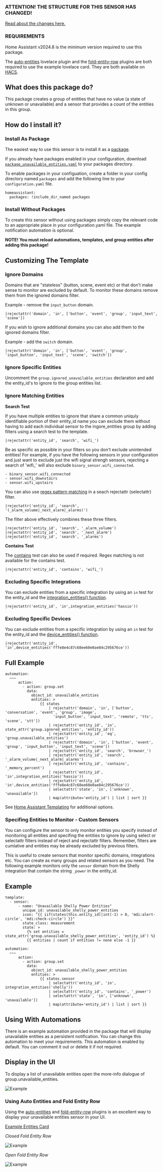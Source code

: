 ### ATTENTION! THE STRUCTURE FOR THIS SENSOR HAS CHANGED!

[Read about the changes here.](https://github.com/jazzyisj/unavailable-entities-sensor/discussions/57)

### REQUIREMENTS ###

Home Assistant v2024.8 is the minimum version required to use this package.

The [auto-entities](https://github.com/thomasloven/lovelace-auto-entities) lovelace plugin and
the [fold-entity-row](https://github.com/thomasloven/lovelace-fold-entity-row) plugins are both required
to use the example lovelace card.  They are both available on [HACS](https://www.hacs.xyz/).

## What does this package do?

This package creates a group of entities that have no value (a state of unknown or unavailable) and a sensor that provides a count of the entities in this group.

## How do I install it?

### Install As Package

The easiest way to use this sensor is to install it as a [package](https://www.home-assistant.io/docs/configuration/packages/).

If you already have packages enabled in your configuration, download [`package_unavailable_entities.yaml`](https://github.com/jazzyisj/unavailable-entities-sensor/blob/main/package_unavailable_entities.yaml) to your packages directory.

To enable packages in your configuation, create a folder in your config directory named `packages` and add the following line to your `configuration.yaml` file.

    homeassistant:
      packages: !include_dir_named packages

### Install Without Packages

To create this sensor without using packages simply copy the relevant code to an appropriate place in your configuration.yaml file. The example notification automation is optional.

**NOTE!  You must reload automations, templates, and group entities after adding this package!**

## Customizing The Template

### Ignore Domains

Domains that are "stateless" (button, scene, event etc) or that don't make sense to monitor are excluded by default. To monitor these domains remove them from the ignored domains filter.

Example - remove the `input_button` domain.

    |rejectattr('domain', 'in', ['button', 'event', 'group', 'input_text', 'scene'])

If you wish to ignore additional domains you can also add them to the ignored domains filter.

Example - add the `switch` domain.

    |rejectattr('domain', 'in', ['button', 'event', 'group', 'input_button', 'input_text', 'scene', 'switch'])

### Ignore Specific Entities

Uncomment the `group.ignored_unavailable_entities` declaration and add the entity_id's to ignore to the group entities list.

### Ignore Matching Entities

**Search Test**

If you have multiple entities to ignore that share a common uniquly identifiable portion of their entity_id name you can exclude them without having to add each individual sensor to the ingore_entities group by adding filters using a search test to the template.

    |rejectattr('entity_id', 'search', 'wifi_')

Be as specific as possible in your filters so you don't exclude unintended entities!  For example, if you have the following sensors in your configuration and just want to exclude just the wifi signal strengh sensors, rejecting a search of 'wifi_' will also exclude `binary_sensor.wifi_connected`.

    - binary_sensor.wifi_connected
    - sensor.wifi_downstairs
    - sensor.wifi_upstairs

You can also use [regex pattern matching](https://regex101.com/) in a seach rejectattr (selectattr) filter.

    |rejectattr('entity_id', 'search', '(_alarm_volume|_next_alarm|_alarms)')

The filter above effectively combines these three filters.

    |rejectattr('entity_id', 'search', '_alarm_volume')
    |rejectattr('entity_id', 'search', '_next_alarm')
    |rejectattr('entity_id', 'search', '_alarms')

**Contains Test**

The [contains](https://www.home-assistant.io/docs/configuration/templating/#contains) test can also be used if required. Regex matching is not available for the contains test.

    |rejectattr('entity_id', 'contains', 'wifi_')

### Excluding Specific Integrations

You can exclude entities from a specific integration by using an `in` test for the entity_id and the [integration_entities() function](https://www.home-assistant.io/docs/configuration/templating/#integrations).

    |rejectattr('entity_id', 'in',integration_entities('hassio'))

### Excluding Specific Devices

You can exclude entities from a specific integration by using an `in` test for the entity_id and the [device_entities() function](https://www.home-assistant.io/docs/configuration/templating/#devices).

    |rejectattr('entity_id', 'in',device_entities('fffe8e4c87c68ee60e0ae84c295676ce'))

## Full Example

    automation:
      ~~~
          action:
            - action: group.set
              data:
                object_id: unavailable_entities
                entities: >
                    {{ states
                        | rejectattr('domain', 'in', ['button', 'conversation', 'event', 'group', 'image',
                          'input_button', 'input_text', 'remote', 'tts', 'scene', 'stt'])
                        | rejectattr('entity_id', 'in', state_attr('group.ignored_entities', 'entity_id'))
                        | rejectattr('entity_id', 'eq', 'group.unavailable_entities')
                        | rejectattr('domain', 'in', ['button', 'event', 'group', 'input_button', 'input_text', 'scene'])
                        | rejectattr('entity_id', 'search', 'browser_')
                        | rejectattr('entity_id', 'search', '_alarm_volume|_next_alarm|_alarms')
                        | rejectattr('entity_id', 'contains', '_memory_percent')
                        | rejectattr('entity_id', 'in',integration_entities('hassio'))
                        | rejectattr('entity_id', 'in',device_entities('fffe8e4c87c68ee60e0ae84c295676ce'))
                        | selectattr('state', 'in', ['unknown', 'unavailable'])
                        | map(attribute='entity_id') | list | sort }}

See [Home Assistant Templating](https://www.home-assistant.io/docs/configuration/templating/) for additional options.

### Specifing Entities to Monitor - Custom Sensors

You can configure the sensor to only monitor entities you specify instead of monitoring all entities and specifing the entities to ignore by using select or selectattr filters instead of reject and rejectattr filters. Remember, filters are cumlative and entities may be already excluded by previous filters.

This is useful to create sensors that monitor specific domains, integrations etc. You can create as many groups and related sensors as you need. The following example monitors only the `sensor` domain from the Shelly integration that contain the string `_power` in the entity_id.

## Example

    template:
      - sensor:
          - name: "Unavailable Shelly Power Entities"
            unique_id: unavailable_shelly_power_entities
            icon: "{{ iif(states(this.entity_id)|int(-1) > 0, 'mdi:alert-circle', 'mdi:check-circle') }}"
            state_class: measurement
            state: >
              {% set entities = state_attr('group.unavailable_shelly_power_entities', 'entity_id') %}
              {{ entities | count if entities != none else -1 }}

    automation:
      ~~~
          action:
            - action: group.set
              data:
                object_id: unavailable_shelly_power_entities
                entities: >
                    {{ states.sensor
                        | selectattr('entity_id', 'in', integration_entities('shelly'))
                        | selectattr('entity_id', 'contains', '_power')
                        | selectattr('state', 'in', ['unknown', 'unavailable'])
                        | map(attribute='entity_id') | list | sort }}

## Using With Automations
There is an example automation provided in the package that will display unavailable entities as a persistent notification.  You can change this automation to meet your requirements.  This automation is enabled by default.  You can comment it out or delete it if not required.

## Display in the UI
To display a list of unavailable entities open the more-info dialogue of group.unavailable_entities.

![Example](https://github.com/jazzyisj/unavailable-entities-sensor/blob/main/images/group_more_info.png)

### Using Auto Entities and Fold Entity Row
Using the [auto-entities](https://github.com/thomasloven/lovelace-auto-entities) and [fold-entity-row](https://github.com/thomasloven/lovelace-fold-entity-row) plugins is an excellent way to display your unavailable entities sensor in your UI.

[Example Entities Card](https://github.com/jazzyisj/unavailable-entities-sensor/blob/master/examples/auto_entities_card.yaml)

*Closed Fold Entity Row*

![Example](https://github.com/jazzyisj/unavailable-entities-sensor/blob/main/images/entities_card_closed_example.png)

*Open Fold Entity Row*

![Example](https://github.com/jazzyisj/unavailable-entities-sensor/blob/main/images/entities_card_open_example.png)
